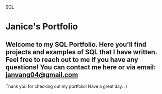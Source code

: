 SQL

# Janice's Portfolio
## Welcome to my SQL Portfolio. Here you'll find projects and examples of SQL that I have written. Feel free to reach out to me if you have any questions! You can contact me here or via email: janvang04@gmail.com

Thank you for checking out my portfolio! Have a great day. :)
